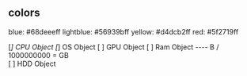 colors
-----------
blue: #68deeeff
lightblue: #56939bff
yellow: #d4dcb2ff
red: #5f2719ff

[*] CPU Object
[*] OS Object
[ ] GPU Object
[ ] Ram Object
    ---- B / 1000000000 = GB   
[ ] HDD Object